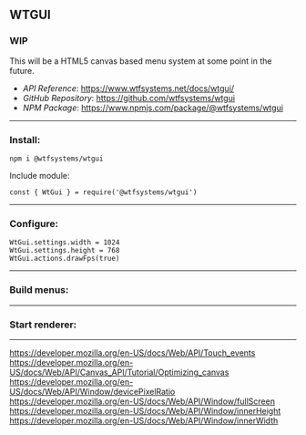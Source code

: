 ##  WTGUI

###  WIP

This will be a HTML5 canvas based menu system at some point in the future.

- *API Reference*:  https://www.wtfsystems.net/docs/wtgui/
- *GitHub Repository*:  https://github.com/wtfsystems/wtgui
- *NPM Package*:  https://www.npmjs.com/package/@wtfsystems/wtgui

-----

###  Install:

```
npm i @wtfsystems/wtgui
```

Include module:

```
const { WtGui } = require('@wtfsystems/wtgui')
```

-----

###  Configure:

```
WtGui.settings.width = 1024
WtGui.settings.height = 768
WtGui.actions.drawFps(true)
```

-----

###  Build menus:

-----

###  Start renderer:

-----


https://developer.mozilla.org/en-US/docs/Web/API/Touch_events
https://developer.mozilla.org/en-US/docs/Web/API/Canvas_API/Tutorial/Optimizing_canvas
https://developer.mozilla.org/en-US/docs/Web/API/Window/devicePixelRatio
https://developer.mozilla.org/en-US/docs/Web/API/Window/fullScreen
https://developer.mozilla.org/en-US/docs/Web/API/Window/innerHeight
https://developer.mozilla.org/en-US/docs/Web/API/Window/innerWidth
